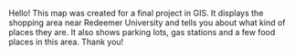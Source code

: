 Hello!
This map was created for a final project in GIS.
It displays the shopping area near Redeemer University and tells you about what kind of places they are.
It also shows parking lots, gas stations and a few food places in this area.
Thank you!
